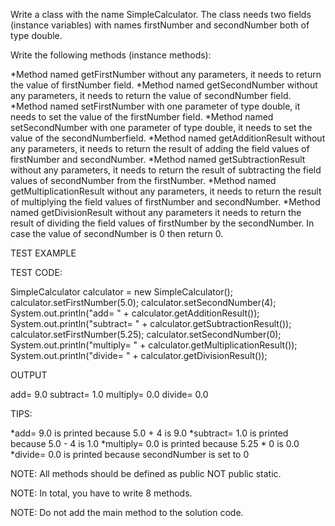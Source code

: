Write a class with the name SimpleCalculator. The class needs two fields (instance variables) with names firstNumber and secondNumber both of type double.

Write the following methods (instance methods):

*Method named getFirstNumber without any parameters, it needs to return the value of firstNumber field.
*Method named getSecondNumber without any parameters, it needs to return the value of secondNumber field.
*Method named setFirstNumber with one parameter of type double, it needs to set the value of the firstNumber field.
*Method named setSecondNumber with one parameter of type double, it needs to set the value of the secondNumberfield.
*Method named getAdditionResult without any parameters, it needs to return the result of adding the field values of firstNumber and secondNumber.
*Method named getSubtractionResult without any parameters, it needs to return the result of subtracting the field values of secondNumber from the firstNumber.
*Method named getMultiplicationResult without any parameters, it needs to return the result of multiplying the field values of firstNumber and secondNumber.
*Method named getDivisionResult without any parameters it needs to return the result of dividing the field values of firstNumber by the secondNumber. 
 In case the value of secondNumber is 0 then return 0.

TEST EXAMPLE

TEST CODE:

SimpleCalculator calculator = new SimpleCalculator();
calculator.setFirstNumber(5.0);
calculator.setSecondNumber(4);
System.out.println("add= " + calculator.getAdditionResult());
System.out.println("subtract= " + calculator.getSubtractionResult());
calculator.setFirstNumber(5.25);
calculator.setSecondNumber(0);
System.out.println("multiply= " + calculator.getMultiplicationResult());
System.out.println("divide= " + calculator.getDivisionResult());

OUTPUT

add= 9.0
subtract= 1.0
multiply= 0.0
divide= 0.0

TIPS:

*add= 9.0 is printed because 5.0 + 4 is 9.0
*subtract= 1.0 is printed because 5.0 - 4 is 1.0
*multiply= 0.0 is printed because 5.25 * 0 is 0.0
*divide= 0.0 is printed because secondNumber is set to 0


NOTE: All methods should be defined as public NOT public static.

NOTE: In total, you have to write 8 methods.

NOTE: Do not add the main method to the solution code.
